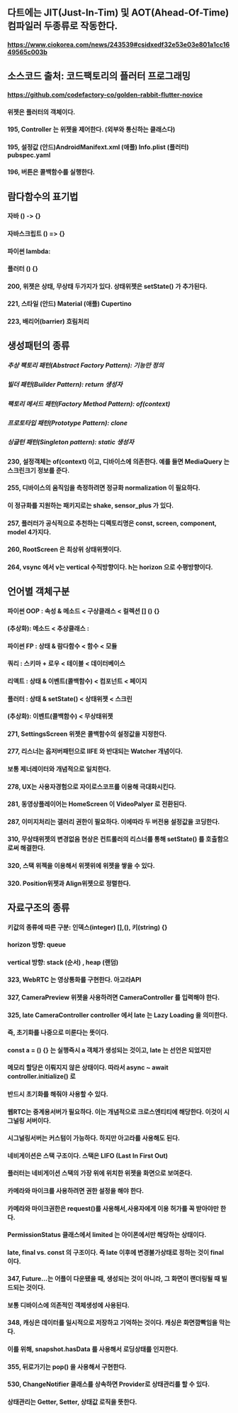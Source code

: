 ## 다트에는 JIT(Just-In-Tim) 및 AOT(Ahead-Of-Time) 컴파일러 두종류로 작동한다.
#### https://www.ciokorea.com/news/243539#csidxedf32e53e03e801a1cc1649565c003b
## 소스코드 출처: 코드팩토리의 플러터 프로그래밍
#### https://github.com/codefactory-co/golden-rabbit-flutter-novice
#### 위젯은 플러터의 객체이다.
#### 195, Controller 는 위젯을 제어한다. (외부와 통신하는 클래스다)
#### 195, 설정값 (안드)AndroidManifext.xml (애플) Info.plist (플러터) pubspec.yaml
#### 196, 버튼은 콜백함수를 실행한다.
## 람다함수의 표기법
#### 자바 () -> {}
#### 자바스크립트 () => {}
#### 파이썬 lambda: 
#### 플러터 () {}
#### 200, 위젯은 상태, 무상태 두가지가 있다. 상태위젯은  setState() 가 추가된다.
#### 221, 스타일 (안드) Material (애플) Cupertino
#### 223, 배리어(barrier) 흐림처리
## 생성패턴의 종류
##### 추상 팩토리 패턴(Abstract Factory Pattern): 기능만 정의
##### 빌더 패턴(Builder Pattern): return 생성자
##### 팩토리 메서드 패턴(Factory Method Pattern): of(context)
##### 프로토타입 패턴(Prototype Pattern): clone
##### 싱글턴 패턴(Singleton pattern): static 생성자
#### 230, 설정객체는  of(context) 이고, 디바이스에 의존한다. 예를 들면 MediaQuery 는 스크린크기 정보를 준다.
#### 255, 디바이스의 움직임을 측정하려면 정규화 normalization 이 필요하다. 
#### 이 정규화를 지원하는 패키지로는  shake, sensor_plus 가 있다.
#### 257, 플러터가 공식적으로 추천하는 디렉토리명은 const, screen, component, model 4가지다.
#### 260, RootScreen 은 최상위 상태위젯이다.
#### 264, vsync 에서 v는 vertical 수직방향이다. h는 horizon 으로 수평방향이다.
## 언어별 객체구분 
#### 파이썬 OOP : 속성 & 메소드  < 구상클래스 < 컬렉션 [] () {}
####      (추상화): 메소드 < 추상클래스 :
#### 파이썬 FP : 상태 & 람다함수 < 함수 < 모듈
#### 쿼리 :  스키마 + 로우 < 테이블 < 데이터베이스
#### 리액트 : 상태 & 이벤트(콜백함수)  < 컴포넌트 < 페이지
#### 플러터 :  상태 &  setState() < 상태위젯  < 스크린
####     (추상화): 이벤트(콜백함수) < 무상태위젯
#### 271, SettingsScreen 위젯은 콜백함수의 설정값을 지정한다.
#### 277, 리스너는 옵저버패턴으로 IIFE 와 반대되는 Watcher 개념이다.
#### 보통 제너레이터와 개념적으로 일치한다.
#### 278, UX는 사용자경험으로 자이로스코프를 이용해 극대화시킨다.
#### 281, 동영상플레이어는 HomeScreen 이 VideoPalyer 로 전환된다.
#### 287, 이미지처리는 갤러리 권한이 필요하다. 이에따라 두 버전용 설정값을 코딩한다.
#### 310, 무상태위젯의 변경없음 현상은 컨트롤러의 리스너를 통해 setState() 를 호출함으로써 해결한다.
#### 320, 스택 위젝을 이용해서 위젯위에 위젯을 쌓을 수 있다.
#### 320. Position위젯과 Align위젯으로 정렬한다.
## 자료구조의 종류 
#### 키값의 종류에 따른 구분: 인덱스(integer) [],(), 키(string) {}
#### horizon 방향: queue 
#### vertical 방향: stack (순서) , heap (랜덤)
#### 323, WebRTC 는 영상통화를 구현한다. 아고라API
#### 327, CameraPreview 위젯을 사용하려면 CameraController 를 입력해야 한다. 
#### 325, late CameraController controller 에서 late 는 Lazy Loading 을 의미한다.
#### 즉, 초기화를 나중으로 미룬다는 뜻이다.
#### const a = () {} 는 실행즉시 a 객체가 생성되는 것이고, late 는 선언은 되었지만
#### 메모리 할당은 이뤄지지 않은 상태이다. 따라서 async ~ await controller.initialize() 로 
#### 반드시 초기화를 해줘야 사용할 수 있다.
#### 웹RTC는 중계용서버가 필요하다. 이는 개념적으로 크로스엔티티에 해당한다. 이것이 시그널링 서버이다.
#### 시그널링서버는 커스텀이 가능하다. 하지만 아고라를 사용해도 된다.
#### 네비게이션은 스택 구조이다. 스택은 LIFO (Last In First Out)
#### 플러터는 네비게이션 스택의 가장 위에 위치한 위젯을 화면으로 보여준다.
#### 카메라와 마이크를 사용하려면 권한 설정을 해야 한다.
#### 카메라와 마이크권한은  request()를 사용해서,사용자에게 이용 허가를 꼭 받아야만 한다.
#### PermissionStatus 클래스에서 limited 는 아이폰에서만 해당하는 상태이다.
#### late, final vs. const 의 구조이다. 즉 late 이후에 변경불가상태로 정하는 것이 final 이다.
#### 347, Future...는 어플이 다운됐을 때, 생성되는 것이 아니라, 그 화면이 랜더링될 때 빌드되는 것이다.
#### 보통 디바이스에 의존적인 객체생성에 사용된다.
#### 348, 캐싱은 데이터를 일시적으로 저장하고 기억하는 것이다. 캐싱은 화면깜빡임을 막는다.
#### 이를 위해, snapshot.hasData 를 사용해서 로딩상태를 인지한다.
#### 355, 뒤로가기는 pop() 을 사용해서 구현한다.

#### 530, ChangeNotifier 클래스를 상속하면 Provider로 상태관리를 할 수 있다.
#### 상태관리는 Getter, Setter, 상태값 로직을 뜻한다.



